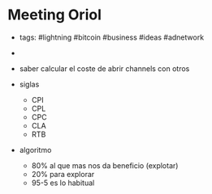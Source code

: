 # Meeting Oriol

- tags: #lightning #bitcoin #business #ideas #adnetwork
- 
- saber calcular el coste de abrir channels con otros
- siglas
  - CPI
  - CPL
  - CPC
  - CLA
  - RTB

- algoritmo
  - 80% al que mas nos da beneficio (explotar)
  - 20% para explorar 
  - 95-5 es lo habitual
